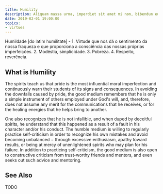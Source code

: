 ```yaml
---
title: Humility
description: Aliquam massa urna, imperdiet sit amet mi non, bibendum euismod est.
date: 2019-02-01 19:00:00
topics: 
- virtues
---
```


Humildade [do latim humilitate] - 1. Virtude que nos dá o sentimento da nossa fraqueza e que proporciona a consciência das nossas próprias imperfeições. 2. Modéstia, simplicidade. 3. Pobreza. 4. Respeito, reverência.  

## What is Humility
The spirits teach us that pride is the most influential moral imperfection and continuously warn their students of its signs and consequences. In avoiding the downfalls caused by pride, the good medium remembers that he is only a simple instrument of others employed under God's will, and, therefore, does not assume any merit for the communications that he receives, or for the healing energies that he helps bring to another.

One also recognizes that he is not infallible, and when duped by deceitful spirits, he understand that this happened as a result of a fault in his character and/or his conduct.  The humble medium is willing to regularly practice self-criticism in order to recognize his own mistakes and avoid becoming unbalanced − through excessive enthusiasm, apathy toward results, or being at mercy of unenlightened spirits who may plan for his failure. In addition to practicing self-criticism, the good medium is also open to constructive criticism from trust-worthy friends and mentors, and even seeks out such advice and mentoring.


## See Also 
TODO

